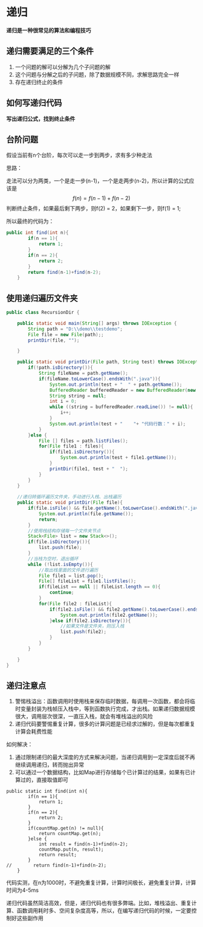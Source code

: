 # 递归

**递归是一种很常见的算法和编程技巧**

## 递归需要满足的三个条件

1. 一个问题的解可以分解为几个子问题的解
2. 这个问题与分解之后的子问题，除了数据规模不同，求解思路完全一样
3. 存在递归终止的条件

## 如何写递归代码

**写出递归公式，找到终止条件**

## 台阶问题

假设当前有n个台阶，每次可以走一步到两步，求有多少种走法

思路：

走法可以分为两类，一个是走一步(n-1)，一个是走两步(n-2)，所以计算的公式应该是
$$
f(n) = f(n-1) + f(n-2)
$$
判断终止条件，如果最后剩下两步，则f(2) = 2，如果剩下一步，则f(1) = 1;

所以最终的代码为：

```java
public int find(int n){
        if(n == 1){
            return 1;
        }
        if(n == 2){
            return 2;
        }
        return find(n-1)+find(n-2);
    }
```

## 使用递归遍历文件夹

```java
public class RecursionDir {

    public static void main(String[] args) throws IOException {
        String path = "D:\\demo\\testdemo";
        File file = new File(path);;
        printDir(file, "");

    }

    public static void printDir(File path, String test) throws IOException {
        if(!path.isDirectory()){
            String fileName = path.getName();
            if(fileName.toLowerCase().endsWith(".java")){
                System.out.println(test + "  " + path.getName());
                BufferedReader bufferedReader = new BufferedReader(new FileReader(path));
                String string = null;
                int i = 0;
                while ((string = bufferedReader.readLine()) != null){
                    i++;
                }
                System.out.println(test + "    "+ "代码行数：" + i);
            }
        }else {
            File [] files = path.listFiles();
            for(File file1 : files){
                if(file1.isDirectory()){
                    System.out.println(test + file1.getName());
                }
                printDir(file1, test + "  ");
            }
        }
    }
    
    //递归转循环遍历文件夹，手动进行入栈、出栈遍历
    public static void printDir(File file){
        if(file.isFile() && file.getName().toLowerCase().endsWith(".java")){
            System.out.println(file.getName());
            return;
        }
        //使用栈结构存储每一个文件夹节点
        Stack<File> list = new Stack<>();
        if(file.isDirectory()){
            list.push(file);
        }
		//当栈为空时，退出循环
        while (!list.isEmpty()){
            //取出栈里面的文件进行遍历
            File file1 = list.pop();
            File[] fileList = file1.listFiles();
            if(fileList == null || fileList.length == 0){
                continue;
            }
            for(File file2 : fileList){
                if(file2.isFile() && file2.getName().toLowerCase().endsWith(".java")){
                    System.out.println(file2.getName());
                }else if(file2.isDirectory()){
                    //如果文件是文件夹，则压入栈
                    list.push(file2);
                }
            }
        }

    }
}
```

## 递归注意点

1. 警惕栈溢出：函数调用时使用栈来保存临时数据，每调用一次函数，都会将临时变量封装为栈帧压入栈中，等到函数执行完成，才出栈。如果递归数据规模很大，调用层次很深，一直压入栈，就会有堆栈溢出的风险
2. 递归代码要警惕重复计算，很多的计算问题是已经求过解的，但是每次都重复计算会耗费性能

如何解决：

1. 通过限制递归的最大深度的方式来解决问题，当递归调用到一定深度后就不再继续调用递归，转而抛出异常
2. 可以通过一个数据结构，比如Map进行存储每个已计算过的结果，如果有已计算过的，直接取值即可

```
public static int find(int n){
        if(n == 1){
            return 1;
        }
        if(n == 2){
            return 2;
        }
        if(countMap.get(n) != null){
            return countMap.get(n);
        }else {
            int result = find(n-1)+find(n-2);
            countMap.put(n, result);
            return result;
        }
//        return find(n-1)+find(n-2);
    }
```

代码实测，在n为1000时，不避免重复计算，计算时间极长，避免重复计算，计算时间为4-5ms

递归代码虽然简洁高效，但是，递归代码也有很多弊端。比如，堆栈溢出、重复计算、函数调用耗时多、空间复杂度高等，所以，在编写递归代码的时候，一定要控制好这些副作用